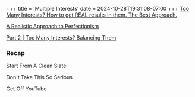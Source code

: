 +++
title = 'Multiple Interests'
date = 2024-10-28T19:31:08-07:00
+++
[Too Many Interests? How to get REAL results in them. The Best Approach.](https://www.youtube.com/watch?v=wTnsjmsgJS8)

[A Realistic Approach to Perfectionism](https://www.youtube.com/watch?v=5vX689LVJZU)

[Part 2 | Too Many Interests? Balancing Them](https://www.youtube.com/watch?v=GYRHJwNY6jw)

### Recap
Start From A Clean Slate

Don't Take This So Serious

Get Off YouTube
